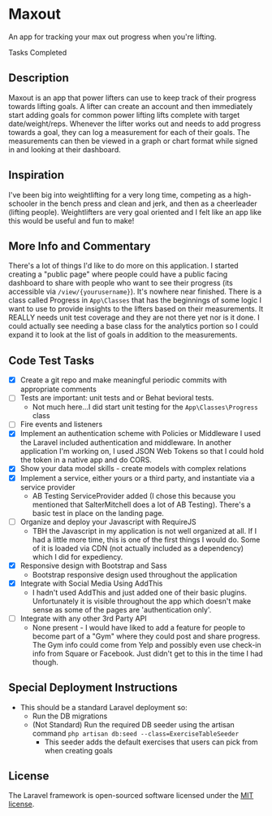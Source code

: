 # Maxout

An app for tracking your max out progress when you're lifting.

Tasks Completed

## Description

Maxout is an app that power lifters can use to keep track of their progress towards lifting goals. A lifter can create an account and then immediately start adding goals for common power lifting lifts complete with target date/weight/reps. Whenever the lifter works out and needs to add progress towards a goal, they can log a measurement for each of their goals. The measurements can then be viewed in a graph or chart format while signed in and looking at their dashboard.

## Inspiration

I've been big into weightlifting for a very long time, competing as a high-schooler in the bench press and clean and jerk, and then as a cheerleader (lifting people). Weightlifters are very goal oriented and I felt like an app like this would be useful and fun to make!

## More Info and Commentary

There's a lot of things I'd like to do more on this application. I started creating a "public page" where people could have a public facing dashboard to share with people who want to see their progress (its accessible via `/view/{yourusername}`). It's nowhere near finished. There is a class called Progress in `App\Classes` that has the beginnings of some logic I want to use to provide insights to the lifters based on their measurements. It REALLY needs unit test coverage and they are not there yet nor is it done. I could actually see needing a base class for the analytics portion so I could expand it to look at the list of goals in addition to the measurements.

## Code Test Tasks

* [x] Create a git repo and make meaningful periodic commits with appropriate comments
* [ ] Tests are important: unit tests and or Behat bevioral tests.
  * Not much here...I did start unit testing for the `App\Classes\Progress` class
* [ ] Fire events and listeners
* [x] Implement an authentication scheme with Policies or Middleware
  I used the Laravel included authentication and middleware. In another application I'm working on, I used JSON Web Tokens so that I could hold the token in a native app and do CORS.
* [x] Show your data model skills - create models with complex relations
* [x] Implement a service, either yours or a third party, and instantiate via a service provider
  * AB Testing ServiceProvider added (I chose this because you mentioned that SalterMitchell does a lot of AB Testing). There's a basic test in place on the landing page.  
* [ ] Organize and deploy your Javascript with RequireJS
  * TBH the Javascript in my application is not well organized at all. If I had a little more time, this is one of the first things I would do. Some of it is loaded via CDN (not actually included as a dependency) which I did for expediency.
* [x] Responsive design with Bootstrap and Sass
  * Bootstrap responsive design used throughout the application
* [x] Integrate with Social Media Using AddThis
  * I hadn't used AddThis and just added one of their basic plugins. Unfortunately it is visible throughout the app which doesn't make sense as some of the pages are 'authentication only'.
* [ ] Integrate with any other 3rd Party API
  * None present - I would have liked to add a feature for people to become part of a "Gym" where they could post and share progress. The Gym info could come from Yelp and possibly even use check-in info from Square or Facebook. Just didn't get to this in the time I had though.

## Special Deployment Instructions
  * This should be a standard Laravel deployment so:
    * Run the DB migrations
    * (Not Standard) Run the required DB seeder using the artisan command `php artisan db:seed --class=ExerciseTableSeeder`
      * This seeder adds the default exercises that users can pick from when creating goals

## License

The Laravel framework is open-sourced software licensed under the [MIT license](http://opensource.org/licenses/MIT).
